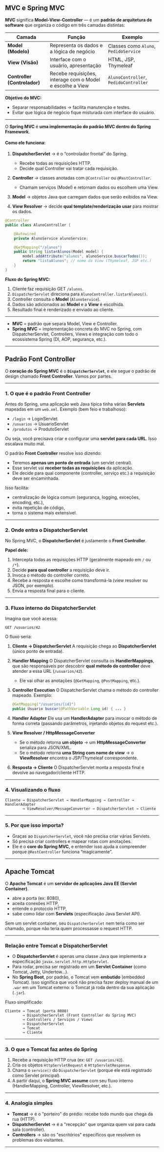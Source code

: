 ## MVC e Spring MVC

**MVC** significa **Model-View-Controller** — é um **padrão de arquitetura de software** que organiza o código em três camadas distintas:

| Camada                       | Função                                                    | Exemplo                               |
| ---------------------------- | --------------------------------------------------------- | ------------------------------------- |
| **Model (Modelo)**           | Representa os dados e a lógica de negócio                 | Classes como `Aluno`, `PedidoService` |
| **View (Visão)**             | Interface com o usuário, apresentação                     | HTML, JSP, Thymeleaf                  |
| **Controller (Controlador)** | Recebe requisições, interage com o Model e escolhe a View | `AlunoController`, `PedidoController` |

**Objetivo do MVC:**

* Separar responsabilidades → facilita manutenção e testes.
* Evitar que lógica de negócio fique misturada com interface do usuário.

---

O **Spring MVC** é **uma implementação do padrão MVC dentro do Spring Framework**.

#### Como ele funciona:

1. **DispatcherServlet** → é o “controlador frontal” do Spring.

   * Recebe todas as requisições HTTP.
   * Decide qual Controller vai tratar cada requisição.
2. **Controller** → classes anotadas com `@Controller` ou `@RestController`.

   * Chamam serviços (Model) e retornam dados ou escolhem uma View.
3. **Model** → objetos Java que carregam dados que serão exibidos na View.
4. **View Resolver** → decide **qual template/renderização usar** para mostrar os dados.

```java
@Controller
public class AlunoController {

    @Autowired
    private AlunoService alunoService;

    @GetMapping("/alunos")
    public String listarAlunos(Model model) {
        model.addAttribute("alunos", alunoService.buscarTodos());
        return "listaAlunos"; // nome da View (Thymeleaf, JSP etc.)
    }
}
```

**Fluxo do Spring MVC:**

1. Cliente faz requisição GET `/alunos`.
2. `DispatcherServlet` direciona para `AlunoController.listarAlunos()`.
3. Controller consulta o **Model** (`AlunoService`).
4. Dados são adicionados ao **Model** e a **View** é escolhida.
5. Resultado final é renderizado e enviado ao cliente.

---

* **MVC** = padrão que separa Model, View e Controller.
* **Spring MVC** = implementação concreta do MVC no Spring, com DispatcherServlet, Controllers, Views e integração com todo o ecossistema Spring (DI, AOP, segurança, etc.).

---

## Padrão Font Controller

O **coração do Spring MVC** é o **`DispatcherServlet`**, e ele segue o padrão de design chamado **Front Controller**. Vamos por partes.

---

### 1. O que é o padrão **Front Controller**

Antes do Spring, uma aplicação web Java típica tinha várias **Servlets** mapeadas em um `web.xml`.
Exemplo (bem feio e trabalhoso):

* `/login` → LoginServlet
* `/usuarios` → UsuarioServlet
* `/produtos` → ProdutoServlet

Ou seja, você precisava criar e configurar uma **servlet para cada URL**. Isso escalava muito mal.

O padrão **Front Controller** resolve isso dizendo:

* Teremos **apenas um ponto de entrada** (um servlet central).
* Esse servlet vai **receber todas as requisições** da aplicação.
* Ele decide para qual componente (controller, serviço etc.) a requisição deve ser encaminhada.

Isso facilita:

* centralização de lógica comum (segurança, logging, exceções, encoding, etc.),
* evita repetição de código,
* torna o sistema mais extensível.

---

### 2. Onde entra o **DispatcherServlet**

No Spring MVC, o **DispatcherServlet** é justamente o **Front Controller**.

**Papel dele:**

1. Intercepta todas as requisições HTTP (geralmente mapeado em `/` ou `/*`).
2. Decide **para qual controller** a requisição deve ir.
3. Invoca o método do controller correto.
4. Recebe a resposta e escolhe como transformá-la (view resolver ou JSON, por exemplo).
5. Envia a resposta final para o cliente.

---

### 3. Fluxo interno do **DispatcherServlet**

Imagina que você acessa:

```
GET /usuarios/42
```

O fluxo seria:

1. **Cliente → DispatcherServlet**
   A requisição chega ao **DispatcherServlet** (único ponto de entrada).

2. **Handler Mapping**
   O DispatcherServlet consulta os **HandlerMappings**, que são responsáveis por descobrir **qual método do controller** deve atender a essa URL (`/usuarios/42`).

   * Ele vai olhar as anotações (`@GetMapping`, `@PostMapping`, etc.).

3. **Controller Execution**
   O DispatcherServlet chama o método do controller mapeado.
   Exemplo:

   ```java
   @GetMapping("/usuarios/{id}")
   public Usuario buscar(@PathVariable Long id) { ... }
   ```

4. **Handler Adapter**
   Ele usa um **HandlerAdapter** para invocar o método de forma correta (passando parâmetros, injetando objetos do request etc.).

5. **View Resolver / HttpMessageConverter**

   * Se o método retorna **um objeto** → um **HttpMessageConverter** serializa para JSON/XML.
   * Se o método retorna **uma String com nome de view** → o **ViewResolver** encontra o JSP/Thymeleaf correspondente.

6. **Resposta → Cliente**
   O DispatcherServlet monta a resposta final e devolve ao navegador/cliente HTTP.

---

### 4. Visualizando o fluxo

```
Cliente → DispatcherServlet → HandlerMapping → Controller → HandlerAdapter 
        → ViewResolver/MessageConverter → DispatcherServlet → Cliente
```

---

### 5. Por que isso importa?

* Graças ao `DispatcherServlet`, você não precisa criar várias Servlets.
* Só precisa criar controllers e mapear rotas com anotações.
* Ele é o **core do Spring MVC**, e entender isso ajuda a compreender porque `@RestController` funciona “magicamente”.

---

## Apache Tomcat

O **Apache Tomcat** é um **servidor de aplicações Java EE (Servlet Container)**.

* abre a porta (ex: 8080),
* aceita conexões HTTP,
* entende o protocolo HTTP,
* sabe como lidar com **Servlets** (especificação Java Servlet API).

Sem um servlet container, seu `DispatcherServlet` nem teria como ser chamado, porque não teria quem processasse o request HTTP.

---

### Relação entre Tomcat e DispatcherServlet

* O **DispatcherServlet** é apenas uma classe Java que implementa a especificação `javax.servlet.http.HttpServlet`.
* Para rodar, precisa ser registrado em um **Servlet Container** (como Tomcat, Jetty, Undertow\...).
* No **Spring Boot**, por padrão, o Tomcat vem **embutido** (embedded Tomcat).
  Isso significa que você não precisa fazer deploy manual de um `.war` em um Tomcat externo: o Tomcat já roda dentro da sua aplicação (`.jar`).

Fluxo simplificado:

```
Cliente → Tomcat (porta 8080)
        → DispatcherServlet (Front Controller do Spring MVC)
        → Controllers / Serviços / Views
        → DispatcherServlet
        → Tomcat
        → Cliente
```

---

### 3. O que o Tomcat faz **antes do Spring**

1. Recebe a requisição HTTP crua (ex: `GET /usuarios/42`).
2. Cria os objetos `HttpServletRequest` e `HttpServletResponse`.
3. Chama o `service()` do `DispatcherServlet` (porque ele está registrado como Servlet principal).
4. A partir daqui, o **Spring MVC assume** com seu fluxo interno (HandlerMapping, Controller, ViewResolver, etc.).

---

### 4. Analogia simples

* **Tomcat** → é o "porteiro" do prédio: recebe todo mundo que chega da rua (HTTP).
* **DispatcherServlet** → é a "recepção" que organiza quem vai para cada sala (controller).
* **Controllers** → são os "escritórios" específicos que resolvem os problemas dos visitantes.

---





